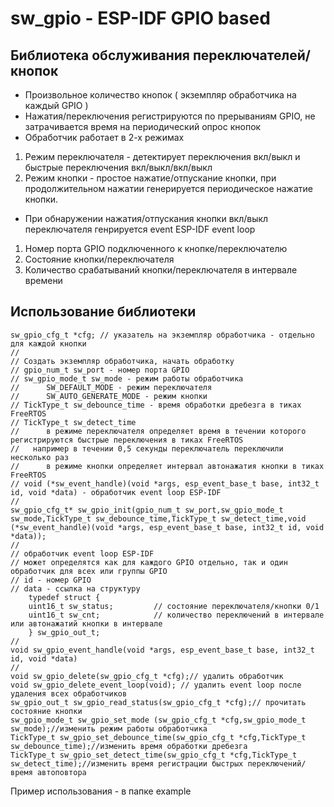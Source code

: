 #  sw_gpio - ESP-IDF GPIO based 
## Библиотека обслуживания переключателей/кнопок
- Произвольное количество кнопок ( экземпляр обработчика на каждый GPIO )
- Нажатия/переключения регистрируются по прерываниям GPIO, не затрачивается время на периодический опрос кнопок
- Обработчик работает в 2-х режимах
1. Режим переключателя - детектирует переключения вкл/выкл и быстрые переключения вкл/выкл/вкл/выкл
2. Режим кнопки  - простое нажатие/отпускание кнопки, при продолжительном нажатии генерируется периодическое нажатие кнопки.
- При обнаружении нажатия/отпускания кнопки вкл/выкл переключателя генрируется event ESP-IDF event loop
1. Номер порта GPIO подключенного к кнопке/переключателю
2. Состояние кнопки/переключателя
3. Количество срабатываний кнопки/переключателя в интервале времени

## Использование библиотеки
    sw_gpio_cfg_t *cfg; // указатель на экземпляр обработчика - отдельно для каждой кнопки
    //
    // Создать экземпляр обработчика, начать обработку
    // gpio_num_t sw_port - номер порта GPIO
    // sw_gpio_mode_t sw_mode - режим работы обработчика
    //      SW_DEFAULT_MODE - режим переключателя
    //      SW_AUTO_GENERATE_MODE - режим кнопки
    // TickType_t sw_debounce_time - время обработки дребезга в тиках FreeRTOS 
    // TickType_t sw_detect_time
    //      в режиме переключателя определяет время в течении которого регистрируются быстрые переключения в тиках FreeRTOS
    //   например в течении 0,5 секунды переключатель переключили несколько раз
    //      в режиме кнопки определяет интервал автонажатия кнопки в тиках FreeRTOS
    // void (*sw_event_handle)(void *args, esp_event_base_t base, int32_t id, void *data) - обработчик event loop ESP-IDF
    //
    sw_gpio_cfg_t* sw_gpio_init(gpio_num_t sw_port,sw_gpio_mode_t sw_mode,TickType_t sw_debounce_time,TickType_t sw_detect_time,void (*sw_event_handle)(void *args, esp_event_base_t base, int32_t id, void *data)); 
    //
    // обработчик event loop ESP-IDF
    // может определятся как для каждого GPIO отдельно, так и один обработчик для всех или группы GPIO
    // id - номер GPIO
    // data - ссылка на структуру
        typedef struct {
        uint16_t sw_status;         // состояние переключателя/кнопки 0/1
        uint16_t sw_cnt;            // количество переключений в интервале или автонажатий кнопки в интервале
        } sw_gpio_out_t;
    //
    void sw_gpio_event_handle(void *args, esp_event_base_t base, int32_t id, void *data)
    //
    void sw_gpio_delete(sw_gpio_cfg_t *cfg);// удалить обработчик
    void sw_gpio_delete_event_loop(void); // удалить event loop после удаления всех обработчиков
    sw_gpio_out_t sw_gpio_read_status(sw_gpio_cfg_t *cfg);// прочитать состояние кнопки
    sw_gpio_mode_t sw_gpio_set_mode (sw_gpio_cfg_t *cfg,sw_gpio_mode_t sw_mode);//изменить режим работы обработчика
    TickType_t sw_gpio_set_debounce_time(sw_gpio_cfg_t *cfg,TickType_t sw_debounce_time);//изменить время обработки дребезга
    TickType_t sw_gpio_set_detect_time(sw_gpio_cfg_t *cfg,TickType_t sw_detect_time);//изменить время регистрации быстрых переключений/время автоповтора

Пример использования - в папке example





